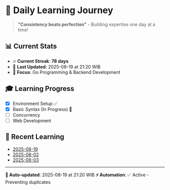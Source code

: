 # 🚀 Daily Learning Journey

> **"Consistency beats perfection"** - Building expertise one day at a time!

## 📊 Current Stats
- 🔥 **Current Streak**: **78 days**
- 📅 **Last Updated**: 2025-08-19 at 21:20 WIB
- 🎯 **Focus**: Go Programming & Backend Development

## 🎓 Learning Progress
- [x] Environment Setup ✅
- [x] Basic Syntax (In Progress) 🔄
- [ ] Concurrency
- [ ] Web Development

## 📖 Recent Learning
- [2025-08-19](learning-log/.md)
- [2025-08-02](learning-log/.md)
- [2025-08-03](learning-log/.md)

---
**🤖 Auto-updated**: 2025-08-19 at 21:20 WIB
**⚡ Automation**: ✅ Active - Preventing duplicates
